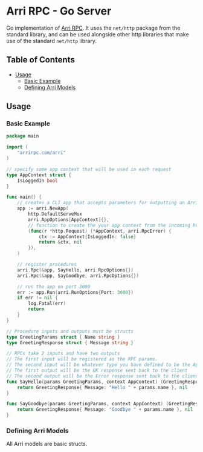 # Arri RPC - Go Server

Go implementation of [Arri RPC](/README.md). It uses the `net/http` package from the standard library, and can be used alongside other http libraries that make use of the standard `net/http` library.

## Table of Contents

-   [Usage](#usage)
    -   [Basic Example](#basic-example)
    -   [Defining Arri Models](#)

## Usage

### Basic Example

```go
package main

import (
    "arrirpc.com/arri"
)

// specify some app context that will be used in each request
type AppContext struct {
    IsLoggedIn bool
}

func main() {
    // creates a CLI app that accepts parameters for outputting an Arri app definition
	app := arri.NewApp(
		http.DefaultServeMux
		arri.AppOptions[AppContext]{},
        // function to create the your app context from the incoming http.Request
		(func(r *http.Request) (*AppContext, arri.RpcError) {
			ctx := AppContext{IsLoggedIn: false}
			return &ctx, nil
		}),
	)

    // register procedures
    arri.Rpc(&app, SayHello, arri.RpcOptions{})
    arri.Rpc(&app, SayGoodbye, arri.RpcOptions{})

    // run the app on port 3000
	err := app.Run(arri.RunOptions{Port: 3000})
	if err != nil {
		log.Fatal(err)
		return
	}
}

// Procedure inputs and outputs must be structs
type GreetingParams struct { Name string }
type GreetingResponse struct { Message string }

// RPCs take 2 inputs and have two outputs
// The first input will be registered as the RPC params.
// The second input will be whatever type you have defined to be the AppContext
// The first output will be the OK response sent back to the client
// The second output will be the Error response sent back to the client
func SayHello(params GreetingParams, context AppContext) (GreetingResponse, arri.RpcError) {
    return GreetingResponse{ Message: "Hello " + params.name }, nil
}

func SayGoodbye(params GreetingParams, context AppContext) (GreetingResponse, arri.RpcError) {
    return GreetingResponse{ Message: "Goodbye " + params.name }, nil
}
```

### Defining Arri Models

All Arri models are basic structs.
